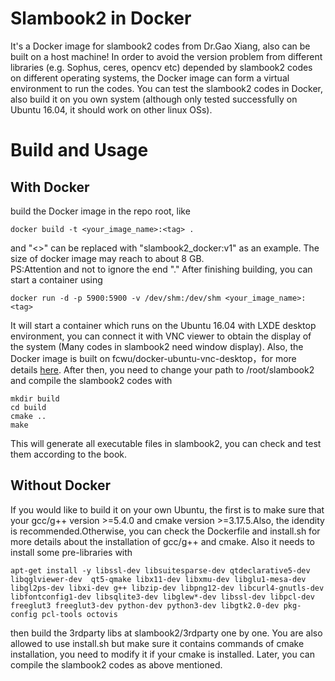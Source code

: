 # Slambook2 in Docker
It's a Docker image for slambook2 codes from Dr.Gao Xiang, also can be built on a host machine!
In order to avoid the version problem from different libraries (e.g. Sophus, ceres, opencv etc) depended by slambook2 codes on different operating systems, the Docker image can form a virtual environment to run the codes. You can test the slambook2 codes in Docker, also build it on you own system (although only tested successfully on Ubuntu 16.04, it should work on other linux OSs).
# Build and Usage
## With Docker
build the Docker image in the repo root, like
```
docker build -t <your_image_name>:<tag> .
```
and "<>" can be replaced with "slambook2_docker:v1" as an example. The size of docker image may reach to about 8 GB.  
PS:Attention and not to ignore the end "."
After finishing building, you can start a container using
```
docker run -d -p 5900:5900 -v /dev/shm:/dev/shm <your_image_name>:<tag>
```
It will start a container which runs on the Ubuntu 16.04 with LXDE desktop environment, you can connect it with VNC viewer to obtain the display of the system (Many codes in slambook2 need window display). Also, the Docker image is built on fcwu/docker-ubuntu-vnc-desktop，for more details [here](https://github.com/fcwu/docker-ubuntu-vnc-desktop).
After then, you need to change your path to /root/slambook2 and compile the slambook2 codes with
```
mkdir build
cd build
cmake ..
make
```
This will generate all executable files in slambook2, you can check and test them according to the book.
## Without Docker
If you would like to build it on your own Ubuntu, the first is to make sure that your gcc/g++ version >=5.4.0 and cmake version >=3.17.5.Also, the idendity is recommended.Otherwise, you can check the Dockerfile and install.sh for more details about the installation of gcc/g++ and cmake. Also it needs to install some pre-libraries with
```
apt-get install -y libssl-dev libsuitesparse-dev qtdeclarative5-dev libqglviewer-dev  qt5-qmake libx11-dev libxmu-dev libglu1-mesa-dev libgl2ps-dev libxi-dev g++ libzip-dev libpng12-dev libcurl4-gnutls-dev libfontconfig1-dev libsqlite3-dev libglew*-dev libssl-dev libpcl-dev freeglut3 freeglut3-dev python-dev python3-dev libgtk2.0-dev pkg-config pcl-tools octovis
```
then build the 3rdparty libs at slambook2/3rdparty one by one. You are also allowed to use install.sh but make sure it contains commands of cmake installation, you need to modify it if your cmake is installed. Later, you can compile the slambook2 codes as above mentioned.
